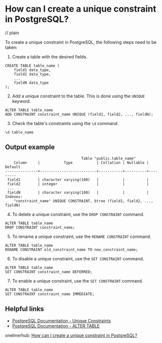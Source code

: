 # How can I create a unique constraint in PostgreSQL?
// plain

To create a unique constraint in PostgreSQL, the following steps need to be taken:

1. Create a table with the desired fields.

```
CREATE TABLE table_name (
    field1 data_type,
    field2 data_type,
    ...
    fieldN data_type
);
```

2. Add a unique constraint to the table. This is done using the `UNIQUE` keyword.

```
ALTER TABLE table_name
ADD CONSTRAINT constraint_name UNIQUE (field1, field2, ..., fieldN);
```

3. Check the table's constraints using the `\d` command.

```
\d table_name
```

## Output example

```
                                   Table "public.table_name"
    Column     |           Type           | Collation | Nullable | Default
---------------+--------------------------+-----------+----------+---------
 field1        | character varying(100)   |           |          |
 field2        | integer                  |           |          |
 ...
 fieldN        | character varying(100)   |           |          |
Indexes:
    "constraint_name" UNIQUE CONSTRAINT, btree (field1, field2, ..., fieldN)
```

4. To delete a unique constraint, use the `DROP CONSTRAINT` command.

```
ALTER TABLE table_name
DROP CONSTRAINT constraint_name;
```

5. To rename a unique constraint, use the `RENAME CONSTRAINT` command.

```
ALTER TABLE table_name
RENAME CONSTRAINT old_constraint_name TO new_constraint_name;
```

6. To disable a unique constraint, use the `SET CONSTRAINT` command.

```
ALTER TABLE table_name
SET CONSTRAINT constraint_name DEFERRED;
```

7. To enable a unique constraint, use the `SET CONSTRAINT` command.

```
ALTER TABLE table_name
SET CONSTRAINT constraint_name IMMEDIATE;
```

## Helpful links
- [PostgreSQL Documentation - Unique Constraints](https://www.postgresql.org/docs/current/ddl-constraints.html#DDL-CONSTRAINTS-UNIQUE)
- [PostgreSQL Documentation - ALTER TABLE](https://www.postgresql.org/docs/current/sql-altertable.html)

onelinerhub: [How can I create a unique constraint in PostgreSQL?](https://onelinerhub.com/postgresql/how-can-i-create-a-unique-constraint-in-postgresql)